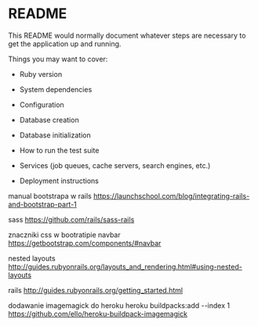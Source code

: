 # README

This README would normally document whatever steps are necessary to get the
application up and running.

Things you may want to cover:

* Ruby version

* System dependencies

* Configuration

* Database creation

* Database initialization

* How to run the test suite

* Services (job queues, cache servers, search engines, etc.)

* Deployment instructions

manual bootstrapa w rails
https://launchschool.com/blog/integrating-rails-and-bootstrap-part-1

sass
https://github.com/rails/sass-rails

znaczniki css w bootratipie navbar
https://getbootstrap.com/components/#navbar

nested layouts
http://guides.rubyonrails.org/layouts_and_rendering.html#using-nested-layouts

rails
http://guides.rubyonrails.org/getting_started.html

dodawanie imagemagick do heroku
heroku buildpacks:add --index 1 https://github.com/ello/heroku-buildpack-imagemagick
